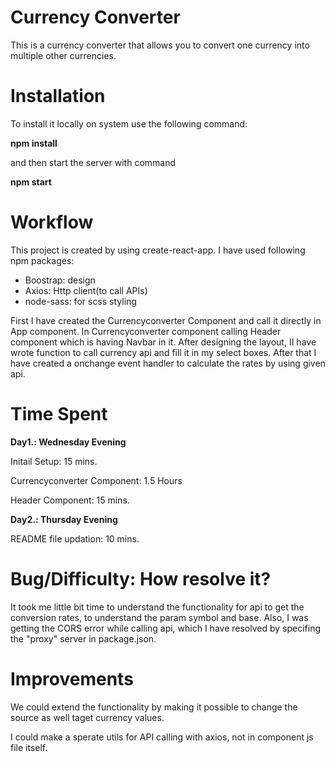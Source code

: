 # Currency Converter
This is a currency converter that allows you to convert one currency into multiple other currencies.

# Installation
To install it locally on system use the following command:

**npm install**

and then start the server with command

**npm start**


# Workflow

This project is created by using create-react-app. I have used following npm packages:

* Boostrap: design
* Axios: Http client(to call APIs)
* node-sass: for scss styling

First I have created the Currencyconverter Component and call it directly in App component. In Currencyconverter component calling Header component which is having Navbar in it.
After designing the layout, II have wrote function to call currency api and fill it in my select boxes.
After that I have created a onchange event handler to calculate the rates by using given api.

# Time Spent
**Day1.: Wednesday Evening**

Initail Setup: 15 mins.

Currencyconverter Component: 1.5 Hours

Header Component: 15 mins.

**Day2.: Thursday Evening**

README file updation: 10 mins.


# Bug/Difficulty: How resolve it?

It took me little bit time to understand the functionality for api to get the conversion rates, to understand the param symbol and base. Also, I was getting the CORS error while calling api, which I have resolved by specifing the "proxy" server in package.json.

# Improvements

We could extend the functionality by making it possible to change the source as well taget currency values. 

I could make a sperate utils for API calling with axios, not in component js file itself.
